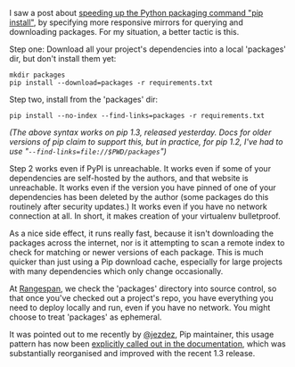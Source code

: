 <!--
.. title: pip install : Lightspeed and Bulletproof
.. slug: pip-install-lightspeed-and-bulletproof
.. date: 2013-03-08 09:29:09-06:00
.. tags: Python
.. link: 
.. description: 
.. type: text
-->


I saw a post about [speeding up the Python packaging command "pip
install"](http://www.scottisheyes.com/how-to-fix-slow-pip-install), by
specifying more responsive mirrors for querying and downloading
packages. For my situation, a better tactic is this.

Step one: Download all your project's dependencies into a local
'packages' dir, but don't install them yet:

```shell
mkdir packages
pip install --download=packages -r requirements.txt
```

Step two, install from the 'packages' dir:

```shell
pip install --no-index --find-links=packages -r requirements.txt
```

*(The above syntax works on pip 1.3, released yesterday. Docs for older
versions of pip claim to support this, but in practice, for pip 1.2,
I've had to use "`--find-links=file://$PWD/packages`")*

Step 2 works even if PyPI is unreachable. It works even if some of your
dependencies are self-hosted by the authors, and that website is
unreachable. It works even if the version you have pinned of one of your
dependencies has been deleted by the author (some packages do this
routinely after security updates.) It works even if you have no network
connection at all. In short, it makes creation of your virtualenv
bulletproof.

As a nice side effect, it runs really fast, because it isn't downloading
the packages across the internet, nor is it attempting to scan a remote
index to check for matching or newer versions of each package. This is
much quicker than just using a Pip download cache, especially for large
projects with many dependencies which only change occasionally.

At [Rangespan](http://rangespan.com), we check the 'packages' directory
into source control, so that once you've checked out a project's repo,
you have everything you need to deploy locally and run, even if you have
no network. You might choose to treat 'packages' as ephemeral.

It was pointed out to me recently by
[@jezdez](https://twitter.com/jezdez), Pip maintainer, this usage
pattern has now been [explicitly called out in the
documentation](http://www.pip-installer.org/en/latest/cookbook.html#fast-local-installs),
which was substantially reorganised and improved with the recent 1.3
release.